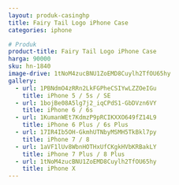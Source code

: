 ```yaml
---
layout: produk-casinghp
title: Fairy Tail Logo iPhone Case
categories: iphone

# Produk
product-title: Fairy Tail Logo iPhone Case
harga: 90000
sku: hn-1840
image-drive: 1tNoM4zucBNU1ZoEMD8Cuylh2TfOU65hy
gallery:
  - url: 1PBNdmO4zRRn2LkFGPheCSIYwLZZOeIGu
    title: iPhone 5 / 5s / SE
  - url: 1bojBe08A5lg7j2_iqCPdS1-GbDVzn6VY
    title: iPhone 6 / 6s
  - url: 1KumanWEt7KdmzP9pRCIKXXO649fZ14L9
    title: iPhone 6 Plus / 6s Plus
  - url: 17IR4Ib5OH-GkmhUTNbyMSMH5TkBkl7py
    title: iPhone 7 / 8
  - url: 1aVF1lUv8WbnHOTHxUfCKgkHVbKRBakLY
    title: iPhone 7 Plus / 8 Plus
  - url: 1tNoM4zucBNU1ZoEMD8Cuylh2TfOU65hy
    title: iPhone X
---
```

